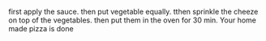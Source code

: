 first apply the sauce.
then put vegetable equally.
tthen sprinkle the cheeze on top of the vegetables.
then put them in the oven for 30 min.
Your home made pizza is done  